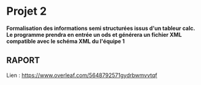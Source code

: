 # Projet 2 

**Formalisation des informations semi structurées issus d'un tableur calc. Le programme prendra en entrée un ods et générera un fichier XML compatible avec le schéma XML du l'équipe 1**


## RAPORT
Lien : https://www.overleaf.com/5648792571gydrbwmvvtqf
